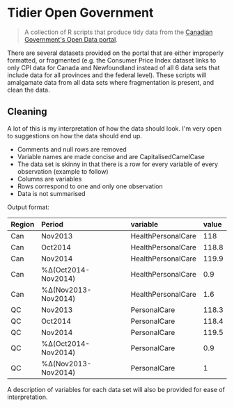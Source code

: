 # Tidier Open Government

> A collection of R scripts that produce tidy data from the [Canadian Government's Open Data portal](open.canada.ca).

There are several datasets provided on the portal that are either improperly formatted, or fragmented (e.g. the Consumer Price Index dataset links to only CPI data for Canada and Newfoundland instead of all 6 data sets that include data for all provinces and the federal level). These scripts will amalgamate data from all data sets where fragmentation is present, and clean the data.

## Cleaning
A lot of this is my interpretation of how the data should look. I'm very open to suggestions on how the data should end up.
- Comments and null rows are removed
- Variable names are made concise and are CapitalisedCamelCase
- The data set is skinny in that there is a row for every variable of every observation (example to follow)
- Columns are variables
- Rows correspond to one and only one observation
- Data is not summarised

Output format:

Region | Period              | variable           | value
-------|:--------------------|:-------------------|:-----
Can    | Nov2013             | HealthPersonalCare | 118
Can    | Oct2014             | HealthPersonalCare | 118.8
Can    | Nov2014             | HealthPersonalCare | 119.9
Can    | %Δ(Oct2014-Nov2014) | HealthPersonalCare | 0.9
Can    | %Δ(Nov2013-Nov2014) | HealthPersonalCare | 1.6
QC     | Nov2013             | PersonalCare       | 118.3
QC     | Oct2014             | PersonalCare       | 118.4
QC     | Nov2014             | PersonalCare       | 119.5
QC     | %Δ(Oct2014-Nov2014) | PersonalCare       | 0.9
QC     | %Δ(Nov2013-Nov2014) | PersonalCare       | 1

A description of variables for each data set will also be provided for ease of interpretation.
